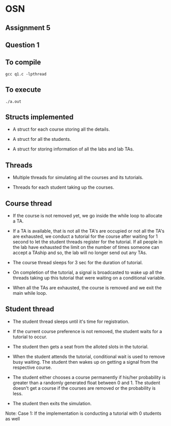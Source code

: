 # OSN
## Assignment 5
## Question 1

## To compile
```
gcc q1.c -lpthread
```
## To execute
```
./a.out
```

## Structs implemented

* A struct for each course storing all the details.

* A struct for all the students.

* A struct for storing information of all the labs and lab TAs.

## Threads

* Multiple threads for simulating all the courses and its tutorials.

* Threads for each student taking up the courses.

## Course thread

* If the course is not removed yet, we go inside the while loop to allocate a TA.

* If a TA is available, that is not all the TA's are occupied or not all the TA's are exhausted, we conduct a tutorial for the course after waiting for 1 second to let the student threads register for the tutorial. If all people in the lab have exhausted the limit on the number of times someone can accept a TAship and so, the lab will no longer send out any TAs.

* The course thread sleeps for 3 sec for the duration of tutorial.

* On completion of the tutorial, a signal is broadcasted to wake up all the threads taking up this tutorial that were waiting on a conditional variable.

* When all the TAs are exhausted, the course is removed and we exit the main while loop.


## Student thread

* The student thread sleeps until it's time for registration.

* If the current course preference is not removed, the student waits for a tutorial to occur.

* The student then gets a seat from the alloted slots in the tutorial.

* When the student attends the tutorial, conditional wait is used to remove busy waiting. The student then wakes up on getting a signal from the respective course.

* The student either chooses a course permanently if his/her probability is greater than a randomly generated float between 0 and 1. The student doesn't get a course if the courses are removed or the probability is less.

* The student then exits the simulation.

Note:
Case 1: If the implementation is conducting a tutorial with 0 students as well